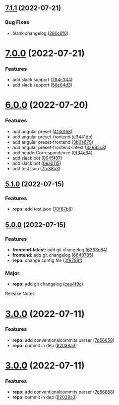 ## [7.1.1](https://github.com/jayeshchoudhary/semantic-release-practice/compare/repo-7.1.0...repo-7.1.1) (2022-07-21)


### Bug Fixes

* blank changelog ([286c8f0](https://github.com/jayeshchoudhary/semantic-release-practice/commit/286c8f04f4c28f1a6dc06de59e532f74e9f57bfe))

# [7.0.0](https://github.com/jayeshchoudhary/semantic-release-practice/compare/repo-6.0.0...repo-7.0.0) (2022-07-21)


### Features

* add slack support ([284c344](https://github.com/jayeshchoudhary/semantic-release-practice/commit/284c3443345da7fcbb2b956468a81e371df69bfa))
* add slack support ([56e64d3](https://github.com/jayeshchoudhary/semantic-release-practice/commit/56e64d34dcc20aea711391866a58f3019d70ce01))

# [6.0.0](https://github.com/jayeshchoudhary/semantic-release-practice/compare/repo-5.1.0...repo-6.0.0) (2022-07-20)


### Features

* add angular preset ([413d168](https://github.com/jayeshchoudhary/semantic-release-practice/commit/413d168ed7d668f2bda509e0a840e4b370eabd5f))
* add angular preset-frontend ([e3441db](https://github.com/jayeshchoudhary/semantic-release-practice/commit/e3441db097b1eb8bab9468bb176f4d18b98bf414))
* add angular preset-frontend ([3b0a679](https://github.com/jayeshchoudhary/semantic-release-practice/commit/3b0a6791ad4050da753bcf449651a733fa1557ae))
* add angular preset-frontend-latest ([82685c8](https://github.com/jayeshchoudhary/semantic-release-practice/commit/82685c855eb7077f885e364fd8cbf1d963bc32f7))
* add headerCorrespondence ([0f34a64](https://github.com/jayeshchoudhary/semantic-release-practice/commit/0f34a6465fbf5fbf1a98808de96cf37f022bee81))
* add slack bot ([0945f87](https://github.com/jayeshchoudhary/semantic-release-practice/commit/0945f874befd8afe4be24add9174d77bacfac4fe))
* add slack bot ([0ea0115](https://github.com/jayeshchoudhary/semantic-release-practice/commit/0ea01158cef96e0f34a3eb997a252f5849fac0b2))
* add test.json ([7fc38b3](https://github.com/jayeshchoudhary/semantic-release-practice/commit/7fc38b3ac690f88a2ff02a05fcffd5fc6eaff551))

## [5.1.0](https://github.com/jayeshchoudhary/semantic-release-practice/compare/repo-5.0.0...repo-5.1.0) (2022-07-15)


### Features

* **repo:** add test.json ([70f87b8](https://github.com/jayeshchoudhary/semantic-release-practice/commit/70f87b8a183587cf8a37536002650166d745f928))

## [5.0.0](https://github.com/jayeshchoudhary/semantic-release-practice/compare/repo-4.6.0...repo-5.0.0) (2022-07-15)


### Features

* **frontend-latest:** add git changelog ([6363c64](https://github.com/jayeshchoudhary/semantic-release-practice/commit/6363c64b9e98ba28d0c0d553897081fb6508584a))
* **frontend:** add git changelog ([6648785](https://github.com/jayeshchoudhary/semantic-release-practice/commit/66487851d5bfc664a9f1367443f9371511f8d8a4))
* **repo:** change config file ([2f8798f](https://github.com/jayeshchoudhary/semantic-release-practice/commit/2f8798f559d5ae17076a6ebdc489e45b0cd379b2))


### Major

* **repo:** add git changelog ([cee4f9c](https://github.com/jayeshchoudhary/semantic-release-practice/commit/cee4f9c6503a65c7e1ae5360b0890dcb439d89cc))

Release Notes

# [3.0.0](https://github.com/jayeshchoudhary/semantic-release-practice/compare/repo-2.0.0...repo-3.0.0) (2022-07-11)


### Features

* **repo:** add conventionalcommits parser ([7d56858](https://github.com/jayeshchoudhary/semantic-release-practice/commit/7d56858ed3cb38fcbf4c4d931568bca8ecf329de))
* **repo:** commit in dep ([82038a3](https://github.com/jayeshchoudhary/semantic-release-practice/commit/82038a3d04e66e125df4ac5bb4d2720cca3d65dc))

# [3.0.0](https://github.com/jayeshchoudhary/semantic-release-practice/compare/repo-2.0.0...repo-3.0.0) (2022-07-11)


### Features

* **repo:** add conventionalcommits parser ([7d56858](https://github.com/jayeshchoudhary/semantic-release-practice/commit/7d56858ed3cb38fcbf4c4d931568bca8ecf329de))
* **repo:** commit in dep ([82038a3](https://github.com/jayeshchoudhary/semantic-release-practice/commit/82038a3d04e66e125df4ac5bb4d2720cca3d65dc))
